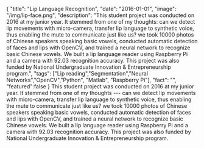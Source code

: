 {
  "title": "Lip Language Recognition",
  "date": "2016-01-01",
  "image": "/img/lip-face.png",
  "description": "This student project was conducted on 2016 at my junior year. It stemmed from one of my thoughts: can we detect lip movements with micro-camera, transfer lip language to synthetic voice, thus enabling the mute to communicate just like us? we took 10000 photos of Chinese speakers speaking basic vowels, conducted automatic detection of faces and lips with OpenCV, and trained a neural network to recognize basic Chinese vowels. We built a lip language reader using Raspberry Pi and a camera with 92.03 recognition accuracy. This project was also funded by National Undergraduate Innovation & Entrepreneurship program.",
  "tags": ["Lip reading","Segmentation","Neural Networks","OpenCV","Python", "Matlab", "Raspberry Pi"],
  "fact": "",
  "featured":false
}
This student project was conducted on 2016 at my junior year. It stemmed from one of my thoughts --- can we detect lip movements with micro-camera, transfer lip language to synthetic voice, thus enabling the mute to communicate just like us? we took 10000 photos of Chinese speakers speaking basic vowels, conducted automatic detection of faces and lips with OpenCV, and trained a neural network to recognize basic Chinese vowels. We built a lip language reader using Raspberry Pi and a camera with 92.03 recognition accuracy. This project was also funded by National Undergraduate Innovation & Entrepreneurship program.